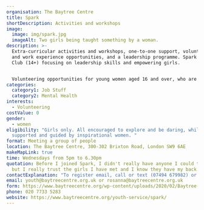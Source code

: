 ```yaml
---
organisation: The Baytree Centre
title: Spark
shortDescription: Activities and workshops
image:
  image: img/spark.jpg
  imageAlt: Two girls being taught something by a woman.
description: >-
  Extra-curricular activities and workshops, one-to-one support, volunteering
  and work experience opportunities, and a leadership programme. Spark Youth
  Club (14+) focusing on leadership skills and empowering girls.


  Volunteering opportunities for young women aged 16 and over, who are trained for their volunteer role and supported throughout. One- and two-week work experience placements at Baytree or with partner organisations.
categories:
  category1: Job Stuff
  category2: Mental Health
interests:
  - Volunteering
costValue: 0
gender:
  - women
eligibility: "Girls only. All encouraged to explore and be daring, while
  supported and guided by inspirational women. "
format: Meeting a group of people
location: The Baytree Centre, 300-302 Brixton Road, London SW9 6AE
makeMapLink: true
time: Wednesdays from 5pm to 6.30pm
quotation: Before I joined Spark, I didn't really have anyone I could talk to -
  but I really trust the girls I have met and I know they have my back.
contactExplanation: "To register email, call or text (07494 679982) or visit the Baytree Centre. "
email: youth@baytreecentre.org.uk or rosanna@baytreecentre.org.uk
form: https://www.baytreecentre.org/wp-content/uploads/2020/02/Baytree-Referral-Form.docx
phone: 020 7733 5283
website: https://www.baytreecentre.org/youth-service/spark/
---
```

